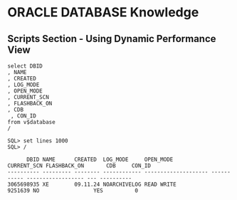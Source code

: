 # ORACLE DATABASE Knowledge

## Scripts Section - Using Dynamic Performance View

```
select DBID
, NAME
, CREATED
, LOG_MODE
, OPEN_MODE
, CURRENT_SCN
, FLASHBACK_ON
, CDB
 , CON_ID
from v$database
/

SQL> set lines 1000
SQL> /

      DBID NAME      CREATED  LOG_MODE     OPEN_MODE            CURRENT_SCN FLASHBACK_ON       CDB     CON_ID
---------- --------- -------- ------------ -------------------- ----------- ------------------ --- ----------
3065698935 XE        09.11.24 NOARCHIVELOG READ WRITE               9251639 NO                 YES          0

```


